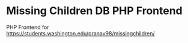# Missing Children DB PHP Frontend
PHP Frontend for https://students.washington.edu/pranav98/missingchildren/
